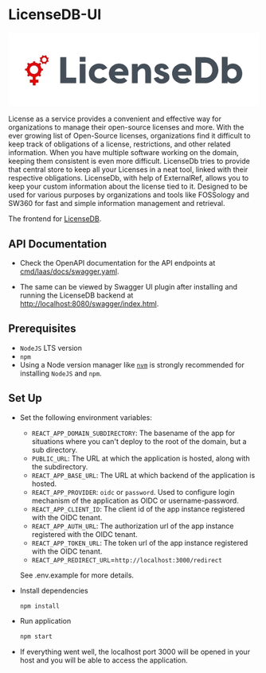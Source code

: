 <!-- 
    SPDX-FileCopyrightText: © Fossology contributors
    SPDX-License-Identifier: GPL-2.0-only
-->

# LicenseDB-UI

![LicenseDB-UI](src/assets/images/logo.png)

License as a service provides a convenient and effective way for organizations to manage their open-source licenses and more. With the ever growing list of Open-Source licenses, organizations find it difficult to keep track of obligations of a license, restrictions, and other related information. When you have multiple software working on the domain, keeping them consistent is even more difficult. LicenseDb tries to provide that central store to keep all your Licenses in a neat tool, linked with their respective obligations. LicenseDb, with help of ExternalRef, allows you to keep your custom information about the license tied to it. Designed to be used for various purposes by organizations and tools like FOSSology and SW360 for fast and simple information management and retrieval.

The frontend for [LicenseDB](https://github.com/fossology/LicenseDb).

## API Documentation

- Check the OpenAPI documentation for the API endpoints at
[cmd/laas/docs/swagger.yaml](https://github.com/fossology/LicenseDb/blob/main/cmd/laas/docs/swagger.yaml).

- The same can be viewed by Swagger UI plugin after installing and running the
LicenseDB backend at [http://localhost:8080/swagger/index.html](http://localhost:8080/swagger/index.html).

## Prerequisites

- ```NodeJS``` LTS version
- ```npm```
- Using a Node version manager like [```nvm```](https://github.com/nvm-sh/nvm) is strongly recommended for installing ```NodeJS``` and ```npm```.

## Set Up

- Set the following environment variables:
    - ```REACT_APP_DOMAIN_SUBDIRECTORY```: The basename of the app for situations where you can't deploy to the root of the domain, but a sub directory.
    - ```PUBLIC_URL```: The URL at which the application is hosted, along with the subdirectory.
    - ```REACT_APP_BASE_URL```: The URL at which backend of the application is hosted.
    - ```REACT_APP_PROVIDER```: ```oidc``` or ```password```. Used to configure login mechanism of the application as OIDC or username-password.  
    - ```REACT_APP_CLIENT_ID```: The client id of the app instance registered with the OIDC tenant.
    - ```REACT_APP_AUTH_URL```: The authorization url of the app instance registered with the OIDC tenant.
    - ```REACT_APP_TOKEN_URL```: The token url of the app instance registered with the OIDC tenant.
    - ```REACT_APP_REDIRECT_URL```=```http://localhost:3000/redirect```

    See .env.example for more details.
- Install dependencies
   ``` bash 
   npm install
   ```
- Run application
  ```bash
  npm start
  ```
- If everything went well, the localhost port 3000 will be opened in your host and you will be able to access the application.
